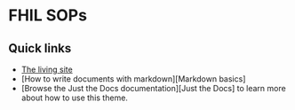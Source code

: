 # FHIL SOPs

## Quick links

* [The living site](https://fred-hutch-innovation-lab.github.io/SOPs/)
* [How to write documents with markdown][Markdown basics] 
* [Browse the Just the Docs documentation][Just the Docs] to learn more about how to use this theme.
